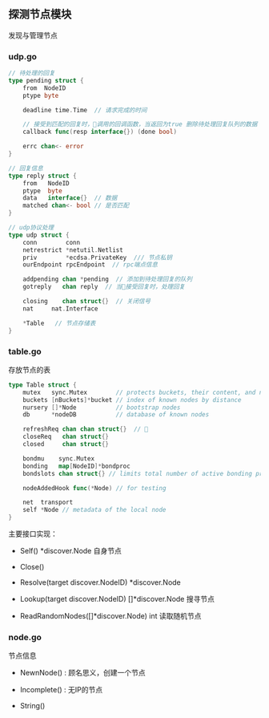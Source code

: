 ## 探测节点模块

发现与管理节点 

### udp.go 
```go
// 待处理的回复
type pending struct {
	from  NodeID
	ptype byte

	deadline time.Time  // 请求完成的时间

    // 接受到匹配的回复时，调用的回调函数，当返回为true 删除待处理回复队列的数据
	callback func(resp interface{}) (done bool) 

	errc chan<- error
}

// 回复信息
type reply struct {
	from   NodeID
	ptype  byte
	data   interface{}  // 数据
	matched chan<- bool // 是否匹配
}
```

```go
// udp协议处理
type udp struct {
	conn        conn
	netrestrict *netutil.Netlist
	priv        *ecdsa.PrivateKey  /// 节点私钥
	ourEndpoint rpcEndpoint  // rpc端点信息

	addpending chan *pending  // 添加到待处理回复的队列
	gotreply   chan reply  // 当接受回复时，处理回复

	closing    chan struct{}  // 关闭信号
	nat     nat.Interface

	*Table   // 节点存储表
}
```

### table.go 

存放节点的表
```go
type Table struct {
	mutex   sync.Mutex        // protects buckets, their content, and nursery
	buckets [nBuckets]*bucket // index of known nodes by distance
	nursery []*Node           // bootstrap nodes
	db      *nodeDB           // database of known nodes

	refreshReq chan chan struct{}  // 
	closeReq   chan struct{}
	closed     chan struct{}

	bondmu    sync.Mutex
	bonding   map[NodeID]*bondproc
	bondslots chan struct{} // limits total number of active bonding processes

	nodeAddedHook func(*Node) // for testing

	net  transport
	self *Node // metadata of the local node
}
```

主要接口实现：  
+ Self() *discover.Node  自身节点  

+ Close()  

+ Resolve(target discover.NodeID) *discover.Node  

+ Lookup(target discover.NodeID) []*discover.Node  搜寻节点  

+ ReadRandomNodes([]*discover.Node) int  读取随机节点  


### node.go 
节点信息  

+ NewnNode() : 顾名思义，创建一个节点  

+ Incomplete() : 无IP的节点 

+ String() 